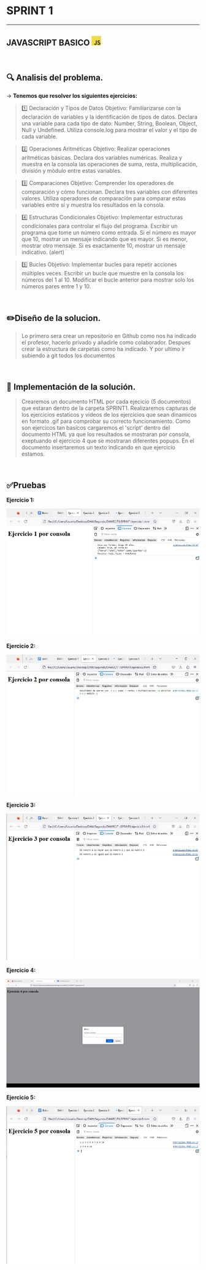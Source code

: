 # SPRINT 1 
---
## JAVASCRIPT BASICO  <img src="https://raw.githubusercontent.com/voodootikigod/logo.js/master/js.png" alt="Logo de JavaScript" width="25">
<br/>

:mag: Analisis del problema.
---
→ **Tenemos que resolver los siguientes ejercicios:**

>:one: Declaración y Tipos de Datos
Objetivo: Familiarizarse con la declaración de variables y la identificación de tipos de datos.
Declara una variable para cada tipo de dato: Number, String, Boolean, Object, Null y Undefined.
Utiliza console.log para mostrar el valor y el tipo de cada variable. 

>:two: Operaciones Aritméticas
Objetivo: Realizar operaciones aritméticas básicas.
Declara dos variables numéricas.
Realiza y muestra en la consola las operaciones de suma, resta, multiplicación, división y módulo entre estas variables.

>:three: Comparaciones
Objetivo: Comprender los operadores de comparación y cómo funcionan.
Declara tres variables con diferentes valores.
Utiliza operadores de comparación para comparar estas variables entre sí y muestra los resultados en la consola.

>:four: Estructuras Condicionales
Objetivo: Implementar estructuras condicionales para controlar el flujo del programa.
Escribir un programa que tome un número como entrada.
Si el número es mayor que 10, mostrar un mensaje indicando que es mayor. Si es menor, mostrar otro mensaje. Si es exactamente 10, mostrar un mensaje indicativo. (alert)

>:five: Bucles
Objetivo: Implementar bucles para repetir acciones múltiples veces.
Escribir un bucle que muestre en la consola los números del 1 al 10.
Modificar el bucle anterior para mostrar solo los números pares entre 1 y 10.  

<br/>

✏️Diseño de la solucion.
---
>Lo primero sera crear un repositorio en Github como nos ha indicado el profesor, hacerlo privado y añadirle como colaborador. Despues crear la estructura de carpetas como ha indicado. Y por ultimo ir subiendo a git todos los documentos

<br/>

📝 Implementación de la solución.
---

>Crearemos un documento HTML por cada ejecicio (5 documentos) que estaran dentro de la carpeta SPRINT1.
Realizaremos capturas de los ejercicios estaticos y videos de los ejercicios que sean dinamicos en formato .gif para comprobar su correcto funcionamiento. Como son ejercicos tan basicos cargaremos el 'script' dentro del documento HTML ya que los resultados se mostraran por consola, exeptuando el ejercicio 4 que se mostraran diferentes popups.
En el documento insertaremos un texto indicando en que ejercicio estamos.

<br/>

✅Pruebas
---

**Ejercicio 1:**

<img src='./Imagenes&videos/Ejercicio1.jpg'>
<br/>

**Ejercicio 2:**

<img src='./Imagenes&videos/Ejercicio2.jpg'>
<br/>

**Ejercicio 3:**

<img src='./Imagenes&videos/Ejercicio3.jpg'>
<br/>

**Ejercicio 4:**

<img src='./Imagenes&videos/Ejercicio4.gif' alt='ejercicio4'>
<br/>

**Ejercicio 5:**

<img src='./Imagenes&videos/Ejercicio5.jpg'>